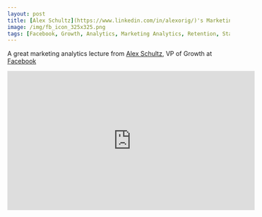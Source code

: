 ```yaml
---
layout: post
title: [Alex Schultz](https://www.linkedin.com/in/alexorig/)'s Marketing Analytics Lecture at Stanford 
image: /img/fb_icon_325x325.png
tags: [Facebook, Growth, Analytics, Marketing Analytics, Retention, Stanford University, Video]
---
```


A great marketing analytics lecture from [Alex Schultz](https://www.linkedin.com/in/alexorig/), VP of Growth at [Facebook](https://facebook.com)

<iframe width="560" height="315" src="https://www.youtube.com/embed/URiIsrdplbo" frameborder="0" allowfullscreen></iframe>

